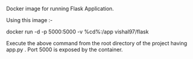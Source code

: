 Docker image for running Flask Application.

Using this image :-

docker run -d -p 5000:5000 -v %cd%:/app vishal97/flask

Execute the above command from the root directory of the project having app.py . Port 5000 is exposed by the container.